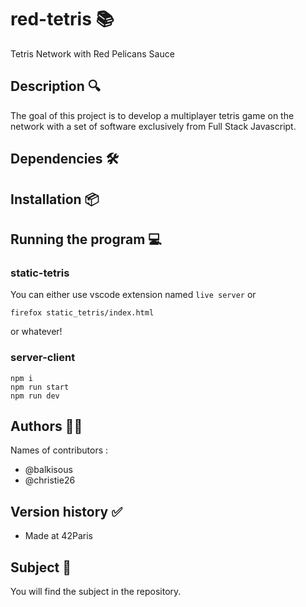 # red-tetris 📚
Tetris Network with Red Pelicans Sauce

## Description 🔍

The goal of this project is to develop a multiplayer tetris game on the network with a set of software exclusively from Full Stack Javascript. 

## Dependencies 🛠️


## Installation 📦

## Running the program 💻

### static-tetris 
You can either use vscode extension named `live server` or 
```
firefox static_tetris/index.html
```
or whatever! 

### server-client 

```
npm i
npm run start
npm run dev
```

## Authors 👩‍💻
Names of contributors :
 * @balkisous
 * @christie26

## Version history ✅
* Made at 42Paris 

## Subject 📝
You will find the subject in the repository.
